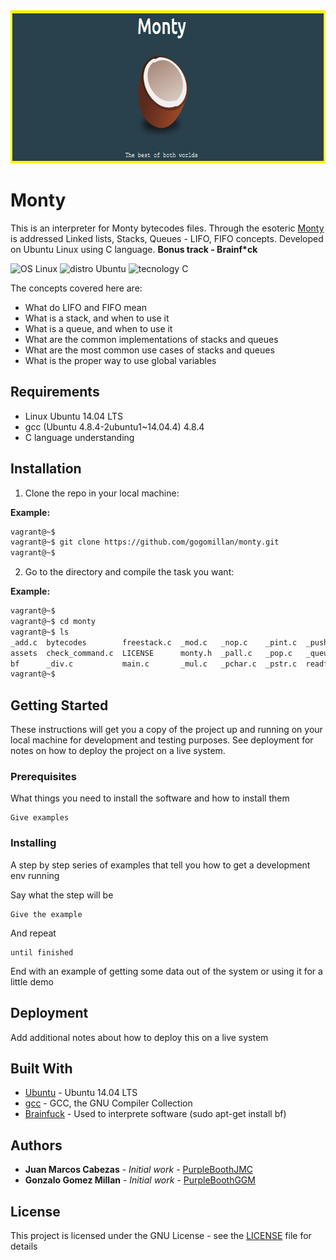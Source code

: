 <div align="center">
  <img width="700" height="245" src="assets/montylogo_wide.png">
</div>

# Monty
This is an interpreter for Monty bytecodes files. Through the esoteric [Monty](http://montyscoconut.github.io/) is addressed Linked lists, Stacks, Queues - LIFO, FIFO concepts. Developed on Ubuntu Linux using C language. __Bonus track - Brainf\*ck__ 

![OS Linux](https://img.shields.io/badge/OS-Linux-blue.svg)
![distro Ubuntu](https://img.shields.io/badge/distro-Ubuntu-orange.svg)
![tecnology C](https://img.shields.io/badge/technology-C-green.svg)

The concepts covered here are:
- What do LIFO and FIFO mean
- What is a stack, and when to use it
- What is a queue, and when to use it
- What are the common implementations of stacks and queues
- What are the most common use cases of stacks and queues
- What is the proper way to use global variables

## Requirements
- Linux Ubuntu 14.04 LTS
- gcc (Ubuntu 4.8.4-2ubuntu1~14.04.4) 4.8.4
- C language understanding

## Installation
1. Clone the repo in your local machine:

**Example:**
```bash
vagrant@~$
vagrant@~$ git clone https://github.com/gogomillan/monty.git
vagrant@~$
```
2. Go to the directory and compile the task you want:

**Example:**
```bash
vagrant@~$
vagrant@~$ cd monty
vagrant@~$ ls
_add.c  bytecodes        freestack.c  _mod.c   _nop.c    _pint.c  _push.c     README.md  set_number.c  _swap.c
assets  check_command.c  LICENSE      monty.h  _pall.c   _pop.c   _queue.c    _rotl.c    _stack.c
bf      _div.c           main.c       _mul.c   _pchar.c  _pstr.c  readfile.c  _rotr.c    _sub.c
vagrant@~$
```

## Getting Started
These instructions will get you a copy of the project up and running on your local machine for development and testing purposes. See deployment for notes on how to deploy the project on a live system.

### Prerequisites
What things you need to install the software and how to install them

```
Give examples
```

### Installing

A step by step series of examples that tell you how to get a development env running

Say what the step will be

```
Give the example
```

And repeat

```
until finished
```

End with an example of getting some data out of the system or using it for a little demo
## Deployment

Add additional notes about how to deploy this on a live system

## Built With

* [Ubuntu](https://ubuntu.com/) - Ubuntu 14.04 LTS
* [gcc](https://gcc.gnu.org/) - GCC, the GNU Compiler Collection
* [Brainfuck](https://en.wikipedia.org/wiki/Brainfuck) - Used to interprete software (sudo apt-get install bf)

## Authors

* **Juan Marcos Cabezas** - *Initial work* - [PurpleBoothJMC](https://github.com/juanmarcoscabezas)
* **Gonzalo Gomez Millan** - *Initial work* - [PurpleBoothGGM](https://github.com/gogomillan)

## License

This project is licensed under the GNU License - see the [LICENSE](LICENSE) file for details
